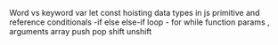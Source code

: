 Word vs keyword
var let const
hoisting
data types in js
primitive and reference
conditionals -if else else-if
loop - for while
function
params , arguments
array 
push pop shift unshift